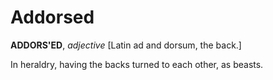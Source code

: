 # Addorsed

**ADDORS'ED**, _adjective_ \[Latin ad and dorsum, the back.\]

In heraldry, having the backs turned to each other, as beasts.